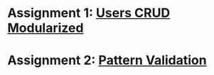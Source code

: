<h1>Assignment 1: <a href="https://login.codingdojo.africa/m/506/12464/87430">Users CRUD Modularized</a></h1>
<h1>Assignment 2: <a href="https://login.codingdojo.africa/m/506/12465/87441">Pattern Validation</a></h1>